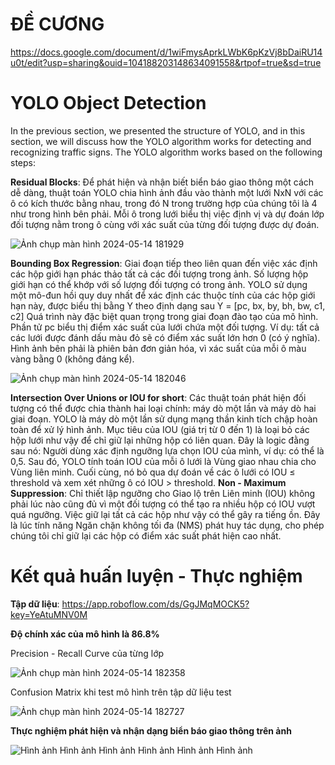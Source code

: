 # ĐỀ CƯƠNG 
https://docs.google.com/document/d/1wiFmysAprkLWbK6pKzVj8bDaiRU14u0t/edit?usp=sharing&ouid=104188203148634091558&rtpof=true&sd=true
# YOLO Object Detection
In the previous section, we presented the structure of YOLO, and in this section, we will discuss how the YOLO algorithm works for detecting and recognizing traffic signs.
The YOLO algorithm works based on the following steps:

**Residual Blocks**: 
Để phát hiện và nhận biết biển báo giao thông một cách dễ dàng, thuật toán YOLO chia hình ảnh đầu vào thành một lưới NxN với các ô có kích thước bằng nhau, trong đó N trong trường hợp của chúng tôi là 4 như trong hình bên phải. Mỗi ô trong lưới biểu thị việc định vị và dự đoán lớp đối tượng nằm trong ô cùng với xác suất của từng đối tượng được dự đoán.

![Ảnh chụp màn hình 2024-05-14 181929](https://github.com/nguyentiendat12032003/NCKH_Traffic_Detect_Adruinocar/assets/111034777/6f862e32-37c8-41a2-ba90-a01d07a1fe49)

**Bounding Box Regression**:
Giai đoạn tiếp theo liên quan đến việc xác định các hộp giới hạn phác thảo tất cả các đối tượng trong ảnh. Số lượng hộp giới hạn có thể khớp với số lượng đối tượng có trong ảnh.
YOLO sử dụng một mô-đun hồi quy duy nhất để xác định các thuộc tính của các hộp giới hạn này, được biểu thị bằng Y theo định dạng sau Y = [pc, bx, by, bh, bw, c1, c2]
Quá trình này đặc biệt quan trọng trong giai đoạn đào tạo của mô hình.
Phần tử pc biểu thị điểm xác suất của lưới chứa một đối tượng. Ví dụ: tất cả các lưới được đánh dấu màu đỏ sẽ có điểm xác suất lớn hơn 0 (có ý nghĩa). Hình ảnh bên phải là phiên bản đơn giản hóa, vì xác suất của mỗi ô màu vàng bằng 0 (không đáng kể).

![Ảnh chụp màn hình 2024-05-14 182046](https://github.com/nguyentiendat12032003/NCKH_Traffic_Detect_Adruinocar/assets/111034777/060393a0-22f1-45a6-ba29-d73b4a3340e6)

**Intersection Over Unions or IOU for short**:
Các thuật toán phát hiện đối tượng có thể được chia thành hai loại chính: máy dò một lần và máy dò hai giai đoạn. YOLO là máy dò một lần sử dụng mạng thần kinh tích chập hoàn toàn để xử lý hình ảnh. Mục tiêu của IOU (giá trị từ 0 đến 1) là loại bỏ các hộp lưới như vậy để chỉ giữ lại những hộp có liên quan. Đây là logic đằng sau nó:
Người dùng xác định ngưỡng lựa chọn IOU của mình, ví dụ: có thể là 0,5.
Sau đó, YOLO tính toán IOU của mỗi ô lưới là Vùng giao nhau chia cho Vùng liên minh.
Cuối cùng, nó bỏ qua dự đoán về các ô lưới có IOU ≤ threshold và xem xét những ô có IOU > threshold.
**Non - Maximum Suppression**:
Chỉ thiết lập ngưỡng cho Giao lộ trên Liên minh (IOU) không phải lúc nào cũng đủ vì một đối tượng có thể tạo ra nhiều hộp có IOU vượt quá ngưỡng. Việc giữ lại tất cả các hộp như vậy có thể gây ra tiếng ồn. Đây là lúc tính năng Ngăn chặn không tối đa (NMS) phát huy tác dụng, cho phép chúng tôi chỉ giữ lại các hộp có điểm xác suất phát hiện cao nhất.
# Kết quả huấn luyện - Thực nghiệm 
**Tập dữ liệu**: https://app.roboflow.com/ds/GgJMqMOCK5?key=YeAtuMNV0M

**Độ chính xác của mô hình là 86.8%**

Precision - Recall Curve của từng lớp 

![Ảnh chụp màn hình 2024-05-14 182358](https://github.com/nguyentiendat12032003/NCKH_Traffic_Detect_Adruinocar/assets/111034777/a4250110-fdfd-474f-9a27-58324deeacb4)

Confusion Matrix khi test mô hình trên tập dữ liệu test

![Ảnh chụp màn hình 2024-05-14 182727](https://github.com/nguyentiendat12032003/NCKH_Traffic_Detect_Adruinocar/assets/111034777/78d4efa9-6bcc-4693-9d95-a6f5c6a2f7aa)

**Thực nghiệm phát hiện và nhận dạng biển báo giao thông trên ảnh**

![Hình ảnh Hình ảnh Hình ảnh Hình ảnh Hình ảnh Hình ảnh](https://github.com/nguyentiendat12032003/NCKH_Traffic_Detect_Adruinocar/assets/111034777/1854479f-02f6-4527-938d-620779e3f2cd)
